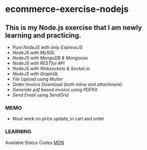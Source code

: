 # ecommerce-exercise-nodejs

## This is my Node.js exercise that I am newly learning and practicing. 
- _Pure NodeJS with only ExpressJS_
- _NodeJS with MySQL_
- _NodeJS with MongoDB & Mongoose_
- _NodeJS with RESTful API_
- _NodeJS with Websockets & Socket.io_
- _NodeJS with GraphQL_
- _File Upload using Multer_
- _Order Invoice Download (both inline and attachment)_
- _Generate pdf based invoice using PDFKit_
- _Send Email using SendGrid_

### MEMO

- Must work on price update_in cart and order

### LEARNING

Available Status Codes [MDN](https://developer.mozilla.org/en-US/docs/Web/HTTP/Status)
